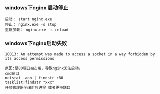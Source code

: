 ### windows下nginx 启动停止

```
启动： start nginx.exe
停止： nginx.exe -s stop
重新加载： nginx.exe -s reload
```

### windows下nginx启动失败

```
10013: An attempt was made to access a socket in a way forbidden by its access permissions

原因:是80端口被占用，导致nginx无法启动。
cmd窗口
netstat -aon | findstr :80     
tasklist|findstr "xxx"  
任务管理器关闭对应进程 或者更换端口

```

